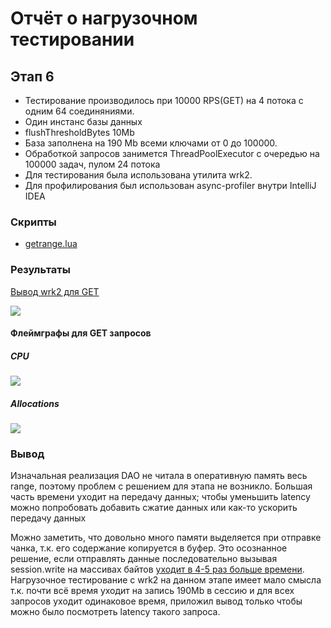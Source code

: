 # Отчёт о нагрузочном тестировании

## Этап 6

* Тестирование производилось при 10000 RPS(GET) на 4 потока с одним 64 соединяниями.
* Один инстанс базы данных
* flushThresholdBytes 10Mb
* База заполнена на 190 Mb всеми ключами от 0 до 100000.
* Обработкой запросов занимется ThreadPoolExecutor с очередью на 100000 задач,
  пулом 24 потока
* Для тестирования была использована утилита wrk2.
* Для профилирования был использован async-profiler внутри IntelliJ IDEA

### Скрипты

* [getrange.lua](../scripts/getrange.lua)

### Результаты

[Вывод wrk2 для GET](getrange.txt)

![](Histogram.png)

#### Флеймграфы для GET запросов

##### CPU

![](getCpu.png)

##### Allocations

![](getMemory.png)

### Вывод

Изначальная реализация DAO не читала в оперативную память
весь range, поэтому проблем с решением для этапа не возникло.
Большая часть времени уходит на передачу данных; чтобы уменьшить latency
можно попробовать добавить сжатие данных или как-то ускорить передачу
данных

Можно заметить, что довольно много памяти выделяется при отправке
чанка, т.к. его содержание копируется в буфер. Это осознанное решение,
если отправлять данные последовательно вызывая session.write на массивах байтов
[уходит в 4-5 раз больше времени](getrange_sqeuntial_write.txt).
Нагрузочное тестирование с wrk2 на данном этапе имеет мало смысла т.к. почти всё
время уходит на запись 190Mb в сессию и для всех запросов уходит одинаковое время,
приложил вывод только чтобы можно было посмотреть latency такого запроса.